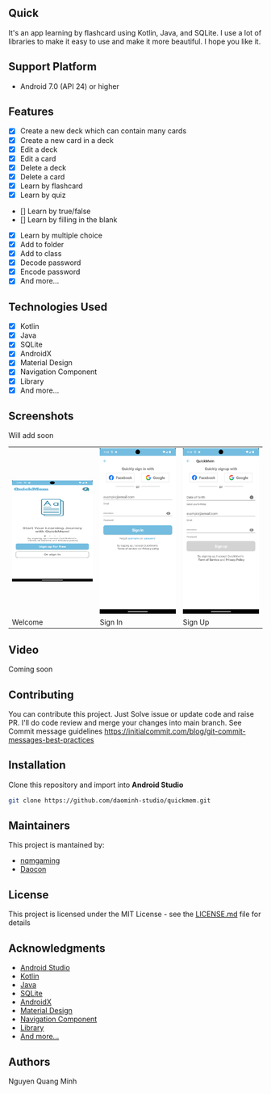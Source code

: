 ## Quick

It's an app learning by flashcard using Kotlin, Java, and SQLite.
I use a lot of libraries to make it easy to use and make it more beautiful.
I hope you like it.

## Support Platform

- Android 7.0 (API 24) or higher

## Features

- [x] Create a new deck which can contain many cards
- [x] Create a new card in a deck
- [x] Edit a deck
- [x] Edit a card
- [x] Delete a deck
- [x] Delete a card
- [x] Learn by flashcard
- [x] Learn by quiz
- [] Learn by true/false
- [] Learn by filling in the blank
- [x] Learn by multiple choice
- [x] Add to folder
- [x] Add to class
- [x] Decode password
- [x] Encode password
- [x] And more...

## Technologies Used

- [x] Kotlin
- [x] Java
- [x] SQLite
- [x] AndroidX
- [x] Material Design
- [x] Navigation Component
- [x] Library
- [x] And more...

## Screenshots

<table>
  <tr>
    <td><img src="./screenshorts/welcomescreen.png" width="200" height="200"></td>
    <td><img src="./screenshorts/signin.png" width="200"></td>
    <td><img src="./screenshorts/signup.png" width="200"></td>
</tr>
<tr>
<td>Welcome</td>
<td>Sign In</td>
<td>Sign Up</td>
</tr>
<p>Will add soon</p>
</table>

## Video
Coming soon

## Contributing
You can contribute this project. Just Solve issue or update code and raise PR. I'll do code review and merge your changes into main branch. See Commit message guidelines https://initialcommit.com/blog/git-commit-messages-best-practices

## Installation
Clone this repository and import into **Android Studio**
```bash
git clone https://github.com/daominh-studio/quickmem.git
```

## Maintainers
This project is mantained by:
* [nqmgaming](https://github.com/nqmgaming)
* [Daocon](https://github.com/Daocon)

## License
This project is licensed under the MIT License - see the [LICENSE.md](LICENSE.md) file for details

## Acknowledgments
* [Android Studio](https://developer.android.com/studio)
* [Kotlin](https://kotlinlang.org/)
* [Java](https://www.java.com/en/)
* [SQLite](https://www.sqlite.org/index.html)
* [AndroidX](https://developer.android.com/jetpack/androidx)
* [Material Design](https://material.io/)
* [Navigation Component](https://developer.android.com/guide/navigation)
* [Library](https://developer.android.com/studio/projects/android-library)
* [And more...](https://developer.android.com/docs)

## Authors
Nguyen Quang Minh